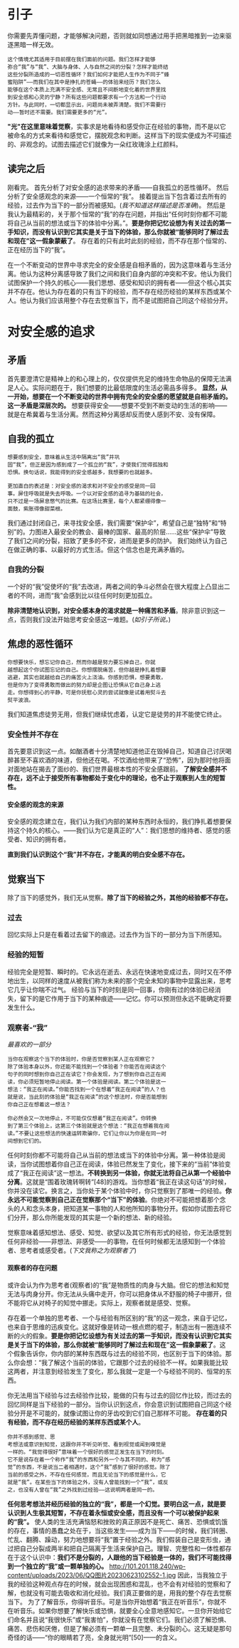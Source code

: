 # 引子
你需要先弄懂问题，才能够解决问题，否则就如同想通过用手把黑暗推到一边来驱逐黑暗一样无效。
```
这个情境尤其适⽤于⽬前摆在我们⾯前的问题。我们怎样才能够
弥合“我”与“我”、⼤脑与⾝体、⼈与⾃然之间的分裂？怎样才能终结
这些分裂所造成的⼀切恶性循环？我们如何才能把⼈⽣作为不同于“蜂
蜜陷阱”——⽽我们在其中是挣扎的苍蝇——的体验来经历？我们怎么
能够在这个本质上充满不安全感、⽆常且不间断地变化着的世界⾥找
到安全感和⼼灵的宁静？所有这些问题都要求有⼀个⽅法和⼀个⾏动
⽅针。与此同时，⼀切都显⽰出，问题尚未被弄清楚。我们不需要⾏
动——暂时还不需要。我们需要更多的“光”。
```
**"光"在这里意味着觉察**，实事求是地看待和感受你正在经验的事物，而不是以它被命名的方式来看待和感觉它，摆脱观念和判断。这样当下的现实便成为不可描述的、非观念的。试图去描述它们就像为一朵红玫瑰涂上红颜料。
## 读完之后
刚看完。
首先分析了对安全感的追求带来的矛盾——自我孤立的恶性循环。
然后分析了安全感观念的来源——一个恒常的“我”。
接着提出当下包含着过去所有的经验，过去作为当下的一部分而被感知。(*我不知道这样描述是否准确*)。
然后是我认为最精彩的，关于那个恒常的“我”的存在问题，并指出“任何时刻你都不可能将自己从当前的想法或当下的体验中分离。”。**要是你把记忆设想为有关过去的第⼀⼿知识，⽽没有认识到它其实是关于当下的体验，那么你就被“能够同时了解过去和现在”这⼀假象蒙蔽了**。
存在着的只有此时此刻的经验，而不存在那个恒常的、正在经历当下的“我”。

在一个不断变动的世界中寻求完全的安全感是自相矛盾的，因为这意味着与生活分离。他认为这种分离感导致了我们之间和我们自身内部的冲突和不安。他认为我们试图保护一个持久的核心——我们思想、感受和知识的拥有者——但这个核心其实并不存在。他认为存在着的只有当下的经验，而不存在经历经验的某样东西或某个人。他认为我们应该用整个存在去觉察当下，而不是试图把自己同这个经验分开。
# 对安全感的追求
## 矛盾
首先要澄清它是精神上的和心理上的，仅仅提供充足的维持生命物品的保障无法满足人心。实际问题在于，我们想要的比最低限度的生活必需品多得多。
**显然，从一开始，想要在一个不断变动的世界中拥有完全的安全感的愿望就是自相矛盾的。这一矛盾是深层次的。**
想要获得安全——想要不受到不断变动的生活的影响——就是在希冀着与生活分离。然而这种分离感却反而使人感到不安、没有保障。
## 自我的孤立
```
想要感到安全，意味着从⽣活中隔离出“我”并巩
固“我”，但正是因为感到成了⼀个孤⽴的“我”，才使我们觉得孤独和
恐惧。换句话说，我能得到的安全感越多，我想要的也就越多。

更加直⽩的表述是：对安全感的渴求和对不安全的感受是同⼀回
事。屏住呼吸就是失去呼吸。⼀个以对安全感的追寻为基础的社会，
只不过是⼀场屏息憋⽓的⽐赛。在这场⽐赛⾥，每个⼈都紧绷得像⼀
⾯⿎，紫胀得像甜菜根。
```
我们通过封闭自己，来寻找安全感，我们需要“保护伞”，希望自己是“独特”和“特别”的。力图进入最安全的教会、最棒的国家、最高的阶层......这些“保护伞”导致了我们之间的分裂，招致了更多的不安，进而是更多的防护。
我们始终认为自己在做正确的事、以最好的方式生活。但这个信念也是充满矛盾的。
### 自我的分裂
一个好的“我”促使坏的“我”去改进，两者之间的争斗必然会在很大程度上凸显出二者的不同，进而“我”会感到比以往任何时刻更加孤立。

**除非清楚地认识到，对安全感本身的渴求就是一种痛苦和矛盾**。除非意识到这一点，否则我们没法开始思考安全感这一难题。(*如引子所说。*)
## 焦虑的恶性循环
```
你想要快乐，想忘记你⾃⼰，然⽽你越是努⼒要忘掉⾃⼰，你就
越想起这个你试图忘记的⾃⼰。你想摆脱痛苦，但你越是挣扎着想要
逃避，其实也就越给⾃⼰的痛苦⽕上浇油。你感到恐惧，想要勇敢，
但是你为了变得勇敢⽽做出的努⼒却是企图让恐惧从它⾃⼰⾝上逃
⾛。你想得到⼼的平静，可是你抚慰⼼灵的尝试就像是试着⽤熨⽃去
熨平波浪。
```
我们知道焦虑徒劳无用，但我们继续忧虑着，认定它是徒劳的并不能使它终止。
### 安全性并不存在
首先要意识到这一点。如酗酒者十分清楚地知道他正在毁掉自己，知道自己讨厌喝醉甚至不喜欢酒的味道，但他还在喝。不饮酒给他带来了“恐怖”，因为那时他将面对面地站在揭去了面纱的、我们世界最根本性的不安全感跟前。
**了解安全感并不存在，远不⽌于接受所有事物都处于变化中的理论，也不⽌于观察到⼈⽣的短暂性。**
#### 安全感的观念的来源
安全感的观念建立在，我们认为我们内部的某种东西时永恒的，我们挣扎着想要保持这个持久的核心。——我们认为它是真正的“人”：我们思想的维持者、感觉的感受者、知识的拥有者。

**直到我们认识到这个“我”并不存在，才能真的明白安全感不存在。**
## 觉察当下
除了当下的感觉外，我们无从觉察。**除了当下的经验之外，其他的经验都不存在。**
### 过去
回忆实际上只是在看着过去留下的痕迹。过去作为当下的一部分为当下所感知。
### 经验的短暂
经验完全是短暂、瞬时的。它永远在逝去、永远在快速地变成过去，同时又在不停地出生，以同样的速度从被我们称为未来的那个完全未知的事物中显露出来，思考它几乎让你喘不过气。
经验与当下的时刻是同一回事，你刚有过的体验已经消失，留下的是它作用于当下的某种痕迹——记忆。你可以预测但永远不能确定将要发生什么。
### **观察者-“我”**
*最喜欢的一部分*
```
当你在观察这个当下的体验时，你是否觉察到某⼈正在观察它？
除了体验本⾝以外，你还能不能找到⼀个体验者？你能否在阅读这个
句⼦的同时想到你⾃⼰正在读它？你会发现，为了想到你⾃⼰正在阅
读，你必须短暂地停⽌阅读。第⼀个体验是阅读。第⼆个体验是这⼀
想法：“我正在阅读。”你能否找到⼀个在想着“我正在阅读”的⼈？也
就是说，当此刻的体验是“我正在阅读”的这个想法时，你是否能想到
你⾃⼰正在想着这⼀想法？

你必然会⼜⼀次地停⽌，不可能仅仅想着“我正在阅读”。你转换
到了第三个体验上，这第三个体验就是这个想法：“我正在想着我在阅
读。”不要让这些想法的快速运转欺骗你，它们让你以为你是在同⼀时
间想到它们的。
```
任何时刻你都不可能将自己从当前的想法或当下的体验中分离。第一种体验是阅读，当你试图想着你自己正在阅读，体验已然发生了变化，接下来的“当前”体验变成了“我正在阅读”这一想法。**不转换到另一体验，你就无法将自己从第一个经验中分离**。这就是“围着玫瑰转啊转”[48]的游戏。当你想着“我正在读这句话”的时候，你并没在读它。换⾔之，当你处于某个体验中时，你只觉察到了那唯⼀的经验。**你永远不可能觉察到⾃⼰正在觉察那个“当下”的体验**。你绝对不可能把想着那个念头的⼈和念头本⾝，把知道某⼀事物的⼈和他所知的事物分开。假如你试图去将它们分开，那么你所能发现的其实是⼀个新的想法、新的经验。

觉察意味着感知想法、感受、知觉、欲望以及其它所有形式的经验，你无法感觉到任何非经验——非想法、非感受——的事物，在任何时候都无法感知到一个体验者、思考者或感受者。(*下文我称之为观察者了*)
#### 观察者的存在问题
或许会认为作为思考者(观察者)的“我”是物质性的肉身与大脑。但它的想法和知觉无法与肉身分开。你无法从头痛中走开，你可以把身体从不舒服的椅子中挪开，但不能将它从对椅子的知觉中挪走。实际上，观察者就是感受、觉察。

存在着⼀个单独的思考者、⼀个与经验有所区别的“我”的这⼀观念，来⾃于记忆，也来⾃于思维的迅疾变化。这就好像是转动⼀根点燃的棍⼦，制造出有⼀圈连续不断的⽕的假象。**要是你把记忆设想为有关过去的第⼀⼿知识，⽽没有认识到它其实是关于当下的体验，那么你就被“能够同时了解过去和现在”这⼀假象蒙蔽了**。这个假象告诉你，你内部的某种东⻄既与过去的经验不同，也区别于当下的体验。那么你会想：“我了解这个当前的体验，它跟那个过去的经验不⼀样。如果我能⽐较这两者，并注意到经验发⽣了变化，那么我就⼀定是⼀个与经验不同的、恒常的东⻄。

你无法用当下经验与过去经验作比较，能做的只有与过去的回忆作比较，而过去的回忆同样是当下经验的一部分。当你认识到这点，你会意识到试图把自己同这个经验分开是不可能的，就像试图让你的⽛⻮咬到它们⾃⼰那样不可能。
**存在着的只有经验，而不存在经历经验的某样东西或某个人**。
```
你并不感到感觉、思
考想法或意识到知觉，这跟你并不听⻅听觉、看到视觉或闻到嗅觉是
⼀样的。“我觉得很好”意味着⼀个很好的感觉正发⽣在当下的时刻。
它不是说存在着⼀个称作“我”的东⻄和另外⼀个与其不同的、称为“感
觉”的东⻄，不是说当⼆者相遇时，这个“我”感到了很好的感觉。除了
当前的感受之外，不存在任何感觉，⽽且⽆论当下的感觉是什么，它
就是“我”。在某些当下的体验之外，没有⼈曾能找到⼀个“我”，或反
之，也没有⼈曾在“我”之外找到过经验——这说明两者是同⼀的。
```
**任何思考想法并经历经验的独⽴的“我”，都是⼀个幻觉。要明⽩这⼀点，就是要认识到⼈⽣极其短暂，不存在着永恒或安全感，⽽且没有⼀个可以被保护起来的“我”。**
使人类的生活充满恼怒和挫败的真正原因不是死亡、痛苦、恐惧或饥饿的存在，事情的愚蠢之处在于，当这些发⽣——成为当下——的时候，我们转圈、忙乱、翻腾、躁动，努⼒地想要将“我”置于经验之外。我们假装⾃⼰是变形⾍，通过把⾃⼰分裂成两半和把⾃⼰隔离于⽣活来保护⾃⼰。理智、完整性和⼀体性都存在于这个认识中：**我们不是分裂的，⼈跟他的当下经验是⼀体的，我们不可能找得到⼀个独⽴的“我”或⼀颗单独的⼼。**
http://101.201.118.240/wp-content/uploads/2023/06/QQ图片20230623102552-1.jpg
因此，当我独立于我的经验这种观点存在的时候，就会出现困惑和混乱，也不会有对经验的觉察和了解，也就没有可能去吸收和消化经验。我们真正要做的是，用我的整个存在去觉察当下。
为了了解音乐，你得听音乐。可是当你开始想着“我正在听音乐”，你就不在听音乐。如果你想要了解快乐或恐惧，就要全心全意地感知它。⼀旦你开始给它们命名并且说“我很快乐”或“我害怕”，你就没有在觉察它们。我们必须了解恐惧、痛苦、悲伤和厌倦，但是了解必须有一颗单一且完整、未分裂的心。这⽆疑是那句奇怪的话——“你的眼睛若了亮，全⾝就光明”[50]——的含义。